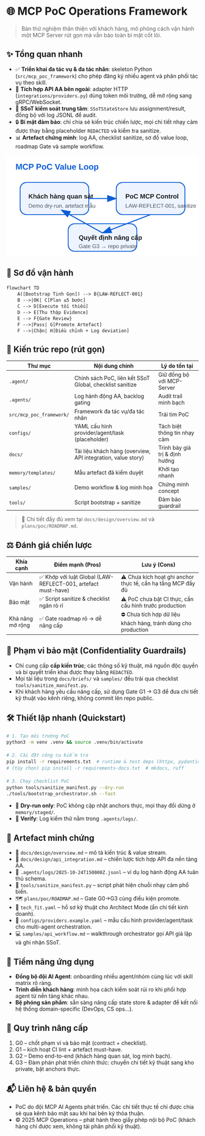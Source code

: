 # 🌐 MCP PoC Operations Framework

> Bản thử nghiệm thân thiện với khách hàng, mô phỏng cách vận hành một MCP Server rút gọn mà vẫn bảo toàn bí mật cốt lõi.

## ✨ Tổng quan nhanh
- ✅ **Triển khai đa tác vụ & đa tác nhân**: skeleton Python (`src/mcp_poc_framework`) cho phép đăng ký nhiều agent và phân phối tác vụ theo skill.
- 🔌 **Tích hợp API AA bên ngoài**: adapter HTTP (`integrations/providers.py`) dùng token môi trường, dễ mở rộng sang gRPC/WebSocket.
- 🧱 **SSoT kiểm soát trung tâm**: `SSoTStateStore` lưu assignment/result, đồng bộ với log JSONL để audit.
- 🔒 **Bí mật đảm bảo**: chỉ chia sẻ kiến trúc chiến lược, mọi chi tiết nhạy cảm được thay bằng placeholder `REDACTED` và kiểm tra sanitize.
- 📊 **Artefact chứng minh**: log AA, checklist sanitize, sơ đồ value loop, roadmap Gate và sample workflow.

![Value Loop](docs/assets/value-loop.svg)

## 🧭 Sơ đồ vận hành
```mermaid
flowchart TD
    A([Bootstrap Tinh Gọn]) --> B{LAW-REFLECT-001}
    B -->|OK| C[Plan ≤5 bước]
    C --> D[Execute tối thiểu]
    D --> E[Thu thập Evidence]
    E --> F{Gate Review}
    F -->|Pass| G[Promote Artefact]
    F -->|Chặn| H[Điều chỉnh + Log deviation]
```

## 🧱 Kiến trúc repo (rút gọn)
| Thư mục | Nội dung chính | Lý do tồn tại |
| --- | --- | --- |
| `.agent/` | Chính sách PoC, liên kết SSoT Global, checklist sanitize | Giữ đồng bộ với MCP-Server |
| `.agents/` | Log hành động AA, backlog gating | Audit trail minh bạch |
| `src/mcp_poc_framework/` | Framework đa tác vụ/đa tác nhân | Trái tim PoC |
| `configs/` | YAML cấu hình provider/agent/task (placeholder) | Tách biệt thông tin nhạy cảm |
| `docs/` | Tài liệu khách hàng (overview, API integration, value story) | Trình bày giá trị & định hướng |
| `memory/templates/` | Mẫu artefact đã kiểm duyệt | Khởi tạo nhanh |
| `samples/` | Demo workflow & log minh họa | Chứng minh concept |
| `tools/` | Script bootstrap + sanitize | Đảm bảo guardrail |

> 📁 Chi tiết đầy đủ xem tại `docs/design/overview.md` và `plans/poc/ROADMAP.md`.

## ⚖️ Đánh giá chiến lược
| Khía cạnh | Điểm mạnh (Pros) | Lưu ý (Cons) |
| --- | --- | --- |
| Vận hành | ✅ Khớp với luật Global (LAW-REFLECT-001, artefact must-have) | ⚠️ Chưa kích hoạt ghi anchor thực tế, cần hạ tầng MCP đầy đủ |
| Bảo mật | ✅ Script sanitize & checklist ngăn rò rỉ | ⚠️ PoC chưa bật CI thực, cần cấu hình trước production |
| Khả năng mở rộng | ✅ Gate roadmap rõ → dễ nâng cấp | ⛔ Chưa tích hợp dữ liệu khách hàng, tránh dùng cho production |

## 🚧 Phạm vi bảo mật (Confidentiality Guardrails)
- Chỉ cung cấp **cấp kiến trúc**; các thông số kỹ thuật, mã nguồn độc quyền và bí quyết triển khai được thay bằng `REDACTED`.
- Mọi tài liệu trong `docs/briefs/` và `samples/` đều trải qua checklist `tools/sanitize_manifest.py`.
- Khi khách hàng yêu cầu nâng cấp, sử dụng Gate G1 → G3 để đưa chi tiết kỹ thuật vào kênh riêng, không commit lên repo public.

## 🛠️ Thiết lập nhanh (Quickstart)
```bash
# 1. Tạo môi trường PoC
python3 -m venv .venv && source .venv/bin/activate

# 2. Cài đặt công cụ kiểm tra
pip install -r requirements.txt  # runtime & test deps (httpx, pydantic, pytest)
# (tùy chọn) pip install -r requirements-docs.txt  # mkdocs, ruff

# 3. Chạy checklist PoC
python tools/sanitize_manifest.py --dry-run
./tools/bootstrap_orchestrator.sh --fast
```

- 🔁 **Dry-run only**: PoC không cập nhật anchors thực, mọi thay đổi dừng ở `memory/staged/`.
- 🧪 **Verify**: Log kiểm thử nằm trong `.agents/logs/`.

## 📌 Artefact minh chứng
- 📘 `docs/design/overview.md` – mô tả kiến trúc & value stream.
- 🔌 `docs/design/api_integration.md` – chiến lược tích hợp API đa nền tảng AA.
- 🧾 `.agents/logs/2025-10-24T150000Z.jsonl` – ví dụ log hành động AA tuân thủ schema.
- 🧰 `tools/sanitize_manifest.py` – script phát hiện chuỗi nhạy cảm phổ biến.
- 🗺️ `plans/poc/ROADMAP.md` – Gate G0→G3 cùng điều kiện promote.
- 🧱 `tech_fit.yaml` – hồ sơ kỹ thuật cho Architect Mode (ẩn chi tiết kinh doanh).
- 🔄 `configs/providers.example.yaml` – mẫu cấu hình provider/agent/task cho multi-agent orchestration.
- 💻 `samples/api_workflow.md` – walkthrough orchestrator gọi API giả lập và ghi nhận SSoT.

## 🔭 Tiềm năng ứng dụng
- **Đồng bộ đội AI Agent**: onboarding nhiều agent/nhóm cùng lúc với skill matrix rõ ràng.
- **Trình diễn khách hàng**: minh họa cách kiểm soát rủi ro khi phối hợp agent từ nền tảng khác nhau.
- **Bệ phóng sản phẩm**: sẵn sàng nâng cấp state store & adapter để kết nối hệ thống domain-specific (DevOps, CS ops...).

## 🤝 Quy trình nâng cấp
1. G0 – chốt phạm vi và bảo mật (contract + checklist).
2. G1 – kích hoạt CI lint + artefact must-have.
3. G2 – Demo end-to-end (khách hàng quan sát, log minh bạch).
4. G3 – Đàm phán phát triển chính thức: chuyển chi tiết kỹ thuật sang kho private, bật anchors thực.

## 📬 Liên hệ & bản quyền
- PoC do đội MCP AI Agents phát triển. Các chi tiết thực tế chỉ được chia sẻ qua kênh bảo mật sau khi hai bên ký thỏa thuận.
- © 2025 MCP Operations – phát hành theo giấy phép nội bộ PoC (khách hàng chỉ được xem, không tái phân phối kỹ thuật).
